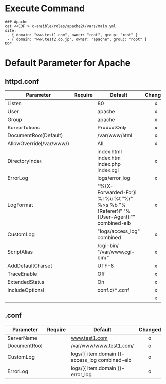 # Execute Command
    ### Apache
    cat <<EOF > c-ansible/roles/apache24/vars/main.yml
    site:
     - { domain: "www.test1.com", owner: "root", group: "root" }
     - { domain: "www.test2.co.jp", owner: "apache", group: "root" }
    EOF

# Default Parameter for Apache
## httpd.conf
|Parameter|Require|Default|Changed|
| ------- |:-----:|-------|:-----:|
|Listen   |       |80     |x      |
|User     |       |apache |x      |
|Group    |       |apache |x      |
|ServerTokens|       |ProductOnly|x      |
|DocumentRoot(Default)|       |/var/www/html|x      |
|AllowOverride(/var/www/)|       |All|x      |
|DirectoryIndex|       |index.html index.htm index.php index.cgi|x      |
|ErrorLog|       |logs/error_log|x      |
|LogFormat|       |"%{X-Forwarded-For}i %l %u %t \"%r\" %>s %b \"%{Referer}i\" \"%{User-Agent}i\"" combined-elb|x      |
|CustomLog|       |"logs/access_log" combined|x      |
|ScriptAlias|       |/cgi-bin/ "/var/www/cgi-bin/"|x      |
|AddDefaultCharset|       |UTF-8|x      |
|TraceEnable|       |Off|x      |
|ExtendedStatus|       |On|x      |
|IncludeOptional|       |conf.d/*.conf|x      |
||       ||x      |

## <VirtualhostName>.conf
|Parameter|Require|Default|Changed|
| ------- |:-----:|-------|:-----:|
|ServerName   |       |www.test1.com                                 |o      |
|DocumentRoot |       |/var/www/www.test1.com/                       |o      |
|CustomLog    |       |logs/{{ item.domain }}-access_log combined-elb|o      |
|ErrorLog     |       |logs/{{ item.domain }}-error_log              |o      |

